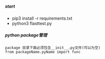 ##### start 
* pip3 install -r requirements.txt
* python3 flasttest.py
##### python package管理
```
package 目录下面必须包含__init__.py文件(可以为空)
from packageName.pyName import func
```